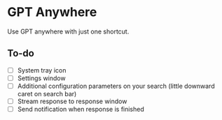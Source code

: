 # GPT Anywhere

Use GPT anywhere with just one shortcut.

## To-do

- [ ] System tray icon
- [ ] Settings window
- [ ] Additional configuration parameters on your search (little downward caret on search bar)
- [ ] Stream response to response window
- [ ] Send notification when response is finished
